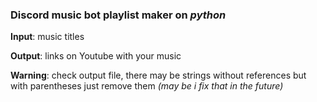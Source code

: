 ### Discord music bot playlist maker on *python*


**Input**: music titles

**Output**: links on Youtube with your music

**Warning**: check output file, there may be strings without references but with parentheses
just remove them
*(may be i fix that in the future)*
